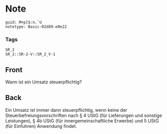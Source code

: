 # Note
```
guid: M+p[$:n.`U
notetype: Basic-02d89-e0e22
```

### Tags
```
SR_2
SR_2::SR-2-V::SR_2_V-1
```

## Front
Wann ist ein Umsatz steuerpflichtig?

## Back
Ein Umsatz ist immer dann steuerpflichtig, wenn keine der Steuerbefreiungsvorschriften nach § 4 UStG (für Lieferungen und sonstige Leistungen), § 4b UStG (für innergemeinschaftliche Erwerbe) und 5 UStG (für Einfuhren) Anwendung findet.
